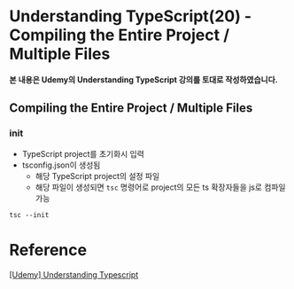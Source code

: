 # Understanding TypeScript(20) - Compiling the Entire Project / Multiple Files

**본 내용은 Udemy의 Understanding TypeScript 강의를 토대로 작성하였습니다.**



## Compiling the Entire Project / Multiple Files

### init

* TypeScript project를 초기화시 입력
* tsconfig.json이 생성됨
  * 해당 TypeScript project의 설정 파일
  * 해당 파일이 생성되면 `tsc` 명령어로 project의 모든 ts 확장자들을 js로 컴파일 가능

```shell
tsc --init
```



# Reference

[[Udemy] Understanding Typescript](https://www.udemy.com/course/understanding-typescript/)

